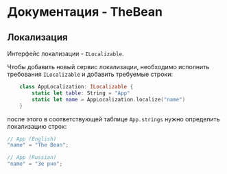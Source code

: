 # Документация - TheBean

## Локализация

Интерфейс локализации - `ILocalizable`.

Чтобы добавить новый сервис локализации, необходимо исполнить требования `ILocalizable` и добавить требуемые строки:

```swift
    class AppLocalization: ILocalizable {
        static let table: String = "App"
        static let name = AppLocalization.localize("name")
    }
```

после этого в соответствующей таблице `App.strings` нужно определить локализацию строк:

```swift
// App (English)
"name" = "The Bean";
```

```swift
// App (Russian)
"name" = "Зе рно";
```
